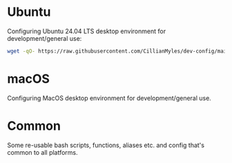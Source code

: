 # Ubuntu
Configuring Ubuntu 24.04 LTS desktop environment for development/general use:

```bash
wget -qO- https://raw.githubusercontent.com/CillianMyles/dev-config/main/ubuntu_24.04/install.sh | bash
```

# macOS
Configuring MacOS desktop environment for development/general use.

# Common
Some re-usable bash scripts, functions, aliases etc. and config that's common to all platforms.
